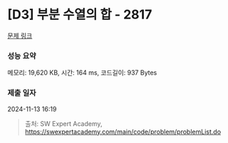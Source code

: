 # [D3] 부분 수열의 합 - 2817 

[문제 링크](https://swexpertacademy.com/main/code/problem/problemDetail.do?contestProbId=AV7IzvG6EksDFAXB) 

### 성능 요약

메모리: 19,620 KB, 시간: 164 ms, 코드길이: 937 Bytes

### 제출 일자

2024-11-13 16:19



> 출처: SW Expert Academy, https://swexpertacademy.com/main/code/problem/problemList.do